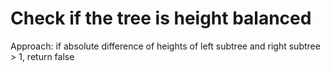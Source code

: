# Check if the tree is height balanced

Approach: if absolute difference of heights of left subtree and right subtree > 1, return false
